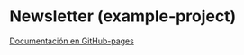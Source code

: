 # Newsletter (example-project)

[Documentación en GitHub-pages](https://pmalvaro.github.io/example-project/)